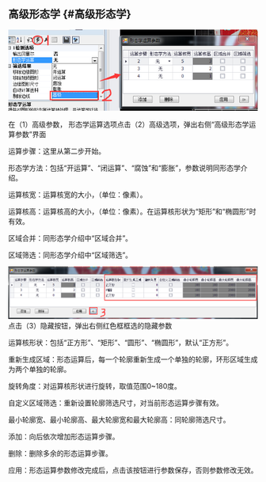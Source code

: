 ## 高级形态学 {#高级形态学}

![](/assets/形态学高级.jpg)

在（1）高级参数， 形态学运算选项点击（2）高级选项，弹出右侧“高级形态学运算参数”界面

运算步骤：这里从第二步开始。

形态学方法：包括“开运算”、“闭运算”、“腐蚀”和“膨胀”，参数说明同形态学介绍。

运算核宽：运算核宽的大小，（单位：像素）。

运算核高：运算核高的大小，（单位：像素）。在运算核形状为“矩形”和“椭圆形”时有效。

区域合并：同形态学介绍中“区域合并”。

区域筛选：同形态学介绍中“区域筛选”。

![](/assets/形态学高级更多.jpg)点击（3）隐藏按钮，弹出右侧红色框框选的隐藏参数

运算核形状：包括“正方形”、“矩形”、“圆形”、“椭圆形”，默认“正方形”。

重新生成区域：形态运算后，每一个轮廓重新生成一个单独的轮廓，环形区域生成为两个单独的轮廓。

旋转角度：对运算核形状进行旋转，取值范围0~180度。

自定义区域筛选：重新设置轮廓筛选尺寸，对当前形态运算步骤有效。

最小轮廓宽、最小轮廓高、最大轮廓宽和最大轮廓高：同轮廓筛选尺寸。

添加：向后依次增加形态运算步骤。

删除：删除多余的形态运算步骤。

应用：形态运算参数修改完成后，点击该按钮进行参数保存，否则参数修改无效。

